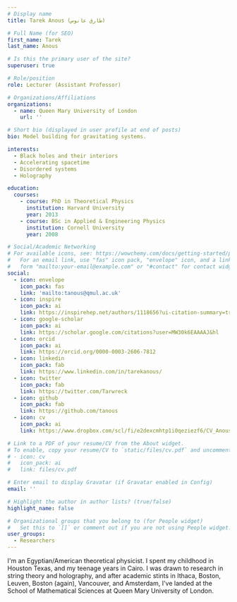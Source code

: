 ```yaml
---
# Display name
title: Tarek Anous (طارق عانوس)

# Full Name (for SEO)
first_name: Tarek
last_name: Anous

# Is this the primary user of the site?
superuser: true

# Role/position
role: Lecturer (Assistant Professor)

# Organizations/Affiliations
organizations:
  - name: Queen Mary University of London
    url: ''

# Short bio (displayed in user profile at end of posts)
bio: Model building for gravitating systems.

interests:
  - Black holes and their interiors
  - Accelerating spacetime
  - Disordered systems
  - Holography

education:
  courses:
    - course: PhD in Theoretical Physics
      institution: Harvard University
      year: 2013
    - course: BSc in Applied & Engineering Physics
      institution: Cornell University
      year: 2008

# Social/Academic Networking
# For available icons, see: https://wowchemy.com/docs/getting-started/page-builder/#icons
#   For an email link, use "fas" icon pack, "envelope" icon, and a link in the
#   form "mailto:your-email@example.com" or "#contact" for contact widget.
social:
  - icon: envelope
    icon_pack: fas
    link: 'mailto:tanous@qmul.ac.uk'
  - icon: inspire
    icon_pack: ai
    link: https://inspirehep.net/authors/1118656?ui-citation-summary=true
  - icon: google-scholar
    icon_pack: ai
    link: https://scholar.google.com/citations?user=MW30k6EAAAAJ&hl
  - icon: orcid
    icon_pack: ai
    link: https://orcid.org/0000-0003-2606-7812
  - icon: linkedin
    icon_pack: fab
    link: https://www.linkedin.com/in/tarekanous/
  - icon: twitter
    icon_pack: fab
    link: https://twitter.com/Tarwreck  
  - icon: github
    icon_pack: fab
    link: https://github.com/tanous
  - icon: cv
    icon_pack: ai
    link: https://www.dropbox.com/scl/fi/e2dexcmhtp1i0qeziezf6/CV_Anous.pdf?rlkey=dqtl7kg8w79xz5azeiz79k90a&dl=0

# Link to a PDF of your resume/CV from the About widget.
# To enable, copy your resume/CV to `static/files/cv.pdf` and uncomment the lines below.
# - icon: cv
#   icon_pack: ai
#   link: files/cv.pdf

# Enter email to display Gravatar (if Gravatar enabled in Config)
email: ''

# Highlight the author in author lists? (true/false)
highlight_name: false

# Organizational groups that you belong to (for People widget)
#   Set this to `[]` or comment out if you are not using People widget.
user_groups:
  - Researchers 
---
```


I'm an Egyptian/American theoretical physicist. I spent my childhood in Houston Texas, and my teenage years in Cairo. I was drawn to research in string theory and holography, and after academic stints in Ithaca, Boston, Leuven, Boston (again), Vancouver, and Amsterdam, I've landed at the School of Mathematical Sciences at Queen Mary University of London. 
